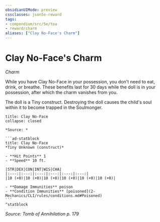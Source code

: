 ```yaml
---
obsidianUIMode: preview
cssclasses: json5e-reward
tags:
- compendium/src/5e/toa
- reward/charm
aliases: ["Clay No-Face's Charm"]
---
```

# Clay No-Face's Charm
*Charm*  

While you have Clay No-Face in your possession, you don't need to eat, drink, or breathe. These benefits last for 30 days while the doll is in your possession, after which the charm vanishes from you.

The doll is a Tiny construct. Destroying the doll causes the child's soul within it to become trapped in the Soulmonger.

````ad-embed-object
title: Clay No-Face
collapse: closed

*Source: *  

```ad-statblock
title: Clay No-Face
*Tiny Unknown (construct)*

- **Hit Points** 1
- **Speed** 10 ft.

|STR|DEX|CON|INT|WIS|CHA|
|:---:|:---:|:---:|:---:|:---:|:---:|
|10 (+0)|10 (+0)|10 (+0)|10 (+0)|10 (+0)|10 (+0)|

- **Damage Immunities** poison
- **Condition Immunities** [poisoned](2-Mechanics/CLI/rules/conditions.md#Poisoned)
```
^statblock
````

*Source: Tomb of Annihilation p. 179*